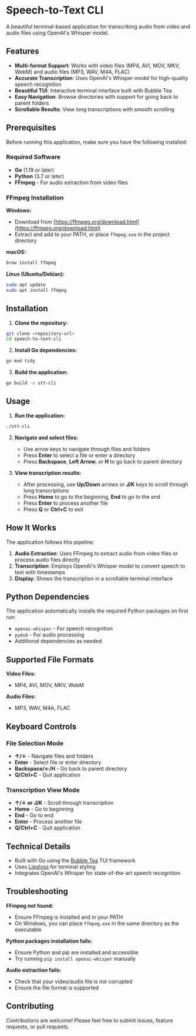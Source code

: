 # Speech-to-Text CLI

A beautiful terminal-based application for transcribing audio from video and audio files using OpenAI's Whisper model.

## Features

- **Multi-format Support**: Works with video files (MP4, AVI, MOV, MKV, WebM) and audio files (MP3, WAV, M4A, FLAC)
- **Accurate Transcription**: Uses OpenAI's Whisper model for high-quality speech recognition
- **Beautiful TUI**: Interactive terminal interface built with Bubble Tea
- **Easy Navigation**: Browse directories with support for going back to parent folders
- **Scrollable Results**: View long transcriptions with smooth scrolling

## Prerequisites

Before running this application, make sure you have the following installed:

### Required Software
- **Go** (1.19 or later)
- **Python** (3.7 or later)
- **FFmpeg** - For audio extraction from video files

### FFmpeg Installation

**Windows:**
- Download from [https://ffmpeg.org/download.html](https://ffmpeg.org/download.html)
- Extract and add to your PATH, or place `ffmpeg.exe` in the project directory

**macOS:**
```bash
brew install ffmpeg
```

**Linux (Ubuntu/Debian):**
```bash
sudo apt update
sudo apt install ffmpeg
```

## Installation

1. **Clone the repository:**
```bash
git clone <repository-url>
cd speech-to-text-cli
```

2. **Install Go dependencies:**
```bash
go mod tidy
```

3. **Build the application:**
```bash
go build -o stt-cli
```

## Usage

1. **Run the application:**
```bash
./stt-cli
```

2. **Navigate and select files:**
   - Use arrow keys to navigate through files and folders
   - Press **Enter** to select a file or enter a directory
   - Press **Backspace**, **Left Arrow**, or **H** to go back to parent directory

3. **View transcription results:**
   - After processing, use **Up/Down** arrows or **J/K** keys to scroll through long transcriptions
   - Press **Home** to go to the beginning, **End** to go to the end
   - Press **Enter** to process another file
   - Press **Q** or **Ctrl+C** to exit

## How It Works

The application follows this pipeline:

1. **Audio Extraction**: Uses FFmpeg to extract audio from video files or process audio files directly
2. **Transcription**: Employs OpenAI's Whisper model to convert speech to text with timestamps
3. **Display**: Shows the transcription in a scrollable terminal interface

## Python Dependencies

The application automatically installs the required Python packages on first run:
- `openai-whisper` - For speech recognition
- `pydub` - For audio processing
- Additional dependencies as needed

## Supported File Formats

**Video Files:**
- MP4, AVI, MOV, MKV, WebM

**Audio Files:**
- MP3, WAV, M4A, FLAC

## Keyboard Controls

### File Selection Mode
- **↑/↓** - Navigate files and folders
- **Enter** - Select file or enter directory
- **Backspace/←/H** - Go back to parent directory
- **Q/Ctrl+C** - Quit application

### Transcription View Mode
- **↑/↓ or J/K** - Scroll through transcription
- **Home** - Go to beginning
- **End** - Go to end
- **Enter** - Process another file
- **Q/Ctrl+C** - Quit application

## Technical Details

- Built with Go using the [Bubble Tea](https://github.com/charmbracelet/bubbletea) TUI framework
- Uses [Lipgloss](https://github.com/charmbracelet/lipgloss) for terminal styling
- Integrates OpenAI's Whisper for state-of-the-art speech recognition

## Troubleshooting

**FFmpeg not found:**
- Ensure FFmpeg is installed and in your PATH
- On Windows, you can place `ffmpeg.exe` in the same directory as the executable

**Python packages installation fails:**
- Ensure Python and pip are installed and accessible
- Try running `pip install openai-whisper` manually

**Audio extraction fails:**
- Check that your video/audio file is not corrupted
- Ensure the file format is supported

## Contributing

Contributions are welcome! Please feel free to submit issues, feature requests, or pull requests.